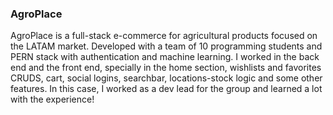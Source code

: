	
### AgroPlace
    
AgroPlace is a full-stack e-commerce for agricultural products focused on the LATAM market. Developed with a team of 10 programming students and PERN stack with authentication and machine learning. I worked in the back end and the front end, specially in the home section, wishlists and favorites CRUDS, cart, social logins, searchbar, locations-stock logic and some other features. In this case, I worked as a dev lead for the group and learned a lot with the experience! 


    
